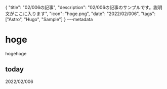{
  "title": "02/006の記事",
  "description": "02/006の記事のサンプルです。説明文がここに入ります",
  "icon": "hoge.png",
  "date": "2022/02/006",
  "tags": ["Astro", "Hugo", "Sample"]
}
---metadata

# hoge
hogehoge

## today
2022/02/006